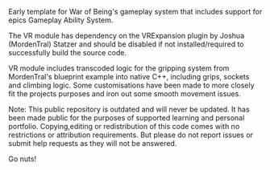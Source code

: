 Early template for War of Being's gameplay system that includes support for epics Gameplay Ability System.  

The VR module has dependency on the VRExpansion plugin by Joshua (MordenTral) Statzer and should be disabled if not installed/required to successfully build the source code. 

VR module includes transcoded logic for the gripping system from MordenTral's blueprint example into native C++, including grips, sockets and climbing logic.  Some customisations have been made to more closely fit the projects purposes and iron out some smooth movement issues.

Note: This public repository is outdated and will never be updated. It has been made public for the purposes of supported learning and personal portfolio. Copying,editing or redistribution of this code comes with no restrictions or attribution requirements. But please do not report issues or submit help requests as they will not be answered.  

Go nuts! 
